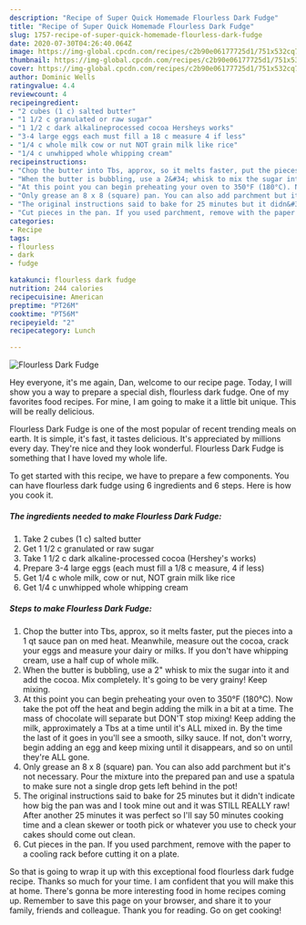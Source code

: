 ```yaml
---
description: "Recipe of Super Quick Homemade Flourless Dark Fudge"
title: "Recipe of Super Quick Homemade Flourless Dark Fudge"
slug: 1757-recipe-of-super-quick-homemade-flourless-dark-fudge
date: 2020-07-30T04:26:40.064Z
image: https://img-global.cpcdn.com/recipes/c2b90e06177725d1/751x532cq70/flourless-dark-fudge-recipe-main-photo.jpg
thumbnail: https://img-global.cpcdn.com/recipes/c2b90e06177725d1/751x532cq70/flourless-dark-fudge-recipe-main-photo.jpg
cover: https://img-global.cpcdn.com/recipes/c2b90e06177725d1/751x532cq70/flourless-dark-fudge-recipe-main-photo.jpg
author: Dominic Wells
ratingvalue: 4.4
reviewcount: 4
recipeingredient:
- "2 cubes (1 c) salted butter"
- "1 1/2 c granulated or raw sugar"
- "1 1/2 c dark alkalineprocessed cocoa Hersheys works"
- "3-4 large eggs each must fill a 18 c measure 4 if less"
- "1/4 c whole milk cow or nut NOT grain milk like rice"
- "1/4 c unwhipped whole whipping cream"
recipeinstructions:
- "Chop the butter into Tbs, approx, so it melts faster, put the pieces into a 1 qt sauce pan on med heat. Meanwhile, measure out the cocoa, crack your eggs and measure your dairy or milks. If you don&#39;t have whipping cream, use a half cup of whole milk."
- "When the butter is bubbling, use a 2&#34; whisk to mix the sugar into it and add the cocoa. Mix completely. It&#39;s going to be very grainy! Keep mixing."
- "At this point you can begin preheating your oven to 350°F (180°C). Now take the pot off the heat and begin adding the milk in a bit at a time. The mass of chocolate will separate but DON&#39;T stop mixing! Keep adding the milk, approximately a Tbs at a time until it&#39;s ALL mixed in. By the time the last of it goes in you&#39;ll see a smooth, silky sauce. If not, don&#39;t worry, begin adding an egg and keep mixing until it disappears, and so on until they&#39;re ALL gone."
- "Only grease an 8 x 8 (square) pan. You can also add parchment but it&#39;s not necessary. Pour the mixture into the prepared pan and use a spatula to make sure not a single drop gets left behind in the pot!"
- "The original instructions said to bake for 25 minutes but it didn&#39;t indicate how big the pan was and I took mine out and it was STILL REALLY raw! After another 25 minutes it was perfect so I&#39;ll say 50 minutes cooking time and a clean skewer or tooth pick or whatever you use to check your cakes should come out clean."
- "Cut pieces in the pan. If you used parchment, remove with the paper to a cooling rack before cutting it on a plate."
categories:
- Recipe
tags:
- flourless
- dark
- fudge

katakunci: flourless dark fudge 
nutrition: 244 calories
recipecuisine: American
preptime: "PT26M"
cooktime: "PT56M"
recipeyield: "2"
recipecategory: Lunch

---
```



![Flourless Dark Fudge](https://img-global.cpcdn.com/recipes/c2b90e06177725d1/751x532cq70/flourless-dark-fudge-recipe-main-photo.jpg)

Hey everyone, it's me again, Dan, welcome to our recipe page. Today, I will show you a way to prepare a special dish, flourless dark fudge. One of my favorites food recipes. For mine, I am going to make it a little bit unique. This will be really delicious.



Flourless Dark Fudge is one of the most popular of recent trending meals on earth. It is simple, it's fast, it tastes delicious. It's appreciated by millions every day. They're nice and they look wonderful. Flourless Dark Fudge is something that I have loved my whole life.


To get started with this recipe, we have to prepare a few components. You can have flourless dark fudge using 6 ingredients and 6 steps. Here is how you cook it.

<!--inarticleads1-->

##### The ingredients needed to make Flourless Dark Fudge:

1. Take 2 cubes (1 c) salted butter
1. Get 1 1/2 c granulated or raw sugar
1. Take 1 1/2 c dark alkaline-processed cocoa (Hershey&#39;s works)
1. Prepare 3-4 large eggs (each must fill a 1/8 c measure, 4 if less)
1. Get 1/4 c whole milk, cow or nut, NOT grain milk like rice
1. Get 1/4 c unwhipped whole whipping cream




<!--inarticleads2-->

##### Steps to make Flourless Dark Fudge:

1. Chop the butter into Tbs, approx, so it melts faster, put the pieces into a 1 qt sauce pan on med heat. Meanwhile, measure out the cocoa, crack your eggs and measure your dairy or milks. If you don&#39;t have whipping cream, use a half cup of whole milk.
1. When the butter is bubbling, use a 2&#34; whisk to mix the sugar into it and add the cocoa. Mix completely. It&#39;s going to be very grainy! Keep mixing.
1. At this point you can begin preheating your oven to 350°F (180°C). Now take the pot off the heat and begin adding the milk in a bit at a time. The mass of chocolate will separate but DON&#39;T stop mixing! Keep adding the milk, approximately a Tbs at a time until it&#39;s ALL mixed in. By the time the last of it goes in you&#39;ll see a smooth, silky sauce. If not, don&#39;t worry, begin adding an egg and keep mixing until it disappears, and so on until they&#39;re ALL gone.
1. Only grease an 8 x 8 (square) pan. You can also add parchment but it&#39;s not necessary. Pour the mixture into the prepared pan and use a spatula to make sure not a single drop gets left behind in the pot!
1. The original instructions said to bake for 25 minutes but it didn&#39;t indicate how big the pan was and I took mine out and it was STILL REALLY raw! After another 25 minutes it was perfect so I&#39;ll say 50 minutes cooking time and a clean skewer or tooth pick or whatever you use to check your cakes should come out clean.
1. Cut pieces in the pan. If you used parchment, remove with the paper to a cooling rack before cutting it on a plate.




So that is going to wrap it up with this exceptional food flourless dark fudge recipe. Thanks so much for your time. I am confident that you will make this at home. There's gonna be more interesting food in home recipes coming up. Remember to save this page on your browser, and share it to your family, friends and colleague. Thank you for reading. Go on get cooking!
